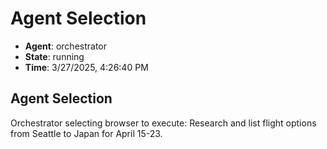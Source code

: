 # Agent Selection

- **Agent**: orchestrator
- **State**: running
- **Time**: 3/27/2025, 4:26:40 PM

## Agent Selection

Orchestrator selecting browser to execute: Research and list flight options from Seattle to Japan for April 15-23.

